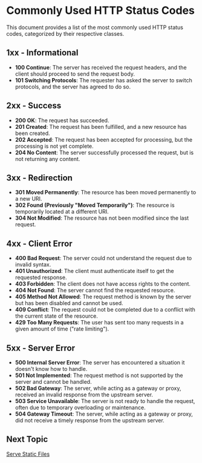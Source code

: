 # Commonly Used HTTP Status Codes

This document provides a list of the most commonly used HTTP status codes, categorized by their respective classes.

## 1xx - Informational
- **100 Continue**: The server has received the request headers, and the client should proceed to send the request body.
- **101 Switching Protocols**: The requester has asked the server to switch protocols, and the server has agreed to do so.

## 2xx - Success
- **200 OK**: The request has succeeded.
- **201 Created**: The request has been fulfilled, and a new resource has been created.
- **202 Accepted**: The request has been accepted for processing, but the processing is not yet complete.
- **204 No Content**: The server successfully processed the request, but is not returning any content.

## 3xx - Redirection
- **301 Moved Permanently**: The resource has been moved permanently to a new URI.
- **302 Found (Previously "Moved Temporarily")**: The resource is temporarily located at a different URI.
- **304 Not Modified**: The resource has not been modified since the last request.

## 4xx - Client Error
- **400 Bad Request**: The server could not understand the request due to invalid syntax.
- **401 Unauthorized**: The client must authenticate itself to get the requested response.
- **403 Forbidden**: The client does not have access rights to the content.
- **404 Not Found**: The server cannot find the requested resource.
- **405 Method Not Allowed**: The request method is known by the server but has been disabled and cannot be used.
- **409 Conflict**: The request could not be completed due to a conflict with the current state of the resource.
- **429 Too Many Requests**: The user has sent too many requests in a given amount of time ("rate limiting").

## 5xx - Server Error
- **500 Internal Server Error**: The server has encountered a situation it doesn't know how to handle.
- **501 Not Implemented**: The request method is not supported by the server and cannot be handled.
- **502 Bad Gateway**: The server, while acting as a gateway or proxy, received an invalid response from the upstream server.
- **503 Service Unavailable**: The server is not ready to handle the request, often due to temporary overloading or maintenance.
- **504 Gateway Timeout**: The server, while acting as a gateway or proxy, did not receive a timely response from the upstream server.

## Next Topic

[Serve Static Files](../20-Serving-Static-files/README.md)
